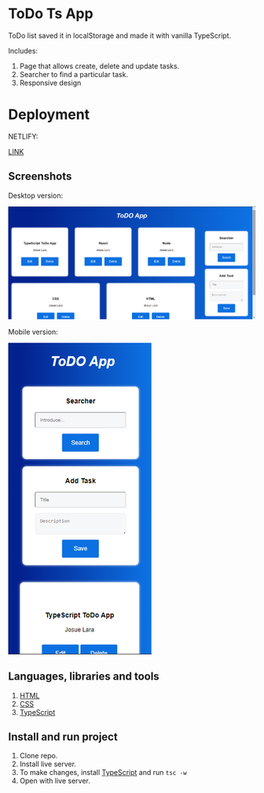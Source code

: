 # ToDo Ts App

ToDo list saved it in localStorage and made it with vanilla TypeScript.

Includes:

1.  Page that allows create, delete and update tasks.
2.  Searcher to find a particular task.
3.  Responsive design

# Deployment

NETLIFY:

[LINK]()

## Screenshots

Desktop version:

![Screenshot](assets/screenshots/screenshot-desktop.png)

Mobile version:

![Screenshot](assets/screenshots/screenshot-mobile.png)

## Languages, libraries and tools

1.  [HTML](https://developer.mozilla.org/en-US/docs/Web/HTML)
2.  [CSS](https://developer.mozilla.org/en-US/docs/Web/CSS)
3.  [TypeScript](https://www.typescriptlang.org/)

## Install and run project

1. Clone repo.
2. Install live server.
3. To make changes, install [TypeScript](https://www.typescriptlang.org/) and run `tsc -w`
4. Open with live server.
